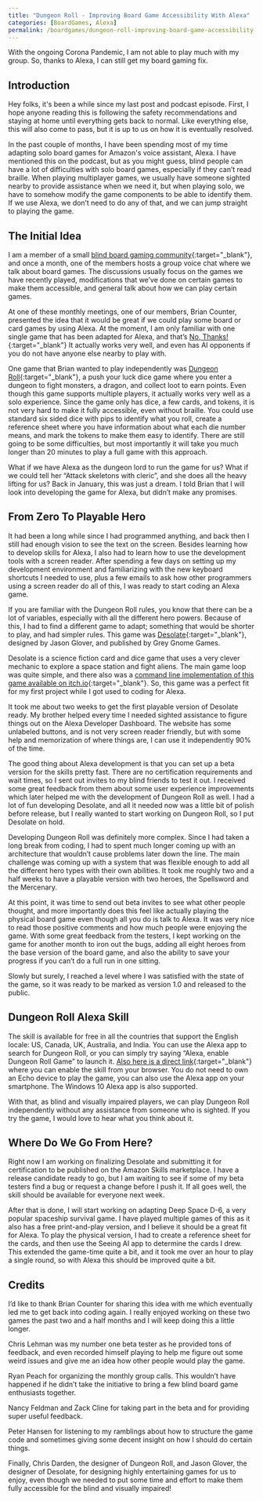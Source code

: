 ```yaml
---
title: "Dungeon Roll - Improving Board Game Accessibility With Alexa"
categories: [BoardGames, Alexa]
permalink: /boardgames/dungeon-roll-improving-board-game-accessibility-with-alexa/
---
```

With the ongoing Corona Pandemic, I am not able to play much with my group. So, thanks to Alexa, I can still get my board gaming fix.

## Introduction

Hey folks, it's been a while since my last post and podcast episode. First, I hope anyone reading this is following the safety recommendations and staying at home until everything gets back to normal. Like everything else, this will also come to pass, but it is up to us on how it is eventually resolved.

In the past couple of months, I have been spending most of my time adapting solo board games for Amazon's voice assistant, Alexa. I have mentioned this on the podcast, but as you might guess, blind people can have a lot of difficulties with solo board games, especially if they can’t read braille. When playing multiplayer games, we usually have someone sighted nearby to provide assistance when we need it, but when playing solo, we have to somehow modify the game components to be able to identify them. If we use Alexa, we don’t need to do any of that, and we can jump straight to playing the game.

## The Initial Idea

I am a member of a small [blind board gaming community](https://bbg.groups.io/){:target="_blank"}, and once a month, one of the members hosts a group voice chat where we talk about board games. The discussions usually focus on the games we have recently played, modifications that we’ve done on certain games to make them accessible, and general talk about how we can play certain games.

At one of these monthly meetings, one of our members, Brian Counter, presented the idea that it would be great if we could play some board or card games by using Alexa. At the moment, I am only familiar with one single game that has been adapted for Alexa, and that’s [No, Thanks!](https://www.amazon.com/Fangtastico-No-Thanks/dp/B07D72XHLL/ref=sr_1_1?dchild=1&keywords=no+thanks&qid=1587422140&s=digital-skills&sr=1-1){:target="_blank"} It actually works very well, and even has AI opponents if you do not have anyone else nearby to play with.

One game that Brian wanted to play independently was [Dungeon Roll](https://boardgamegeek.com/boardgame/138788/dungeon-roll){:target="_blank"}, a push your luck dice game where you enter a dungeon to fight monsters, a dragon, and collect loot to earn points. Even though this game supports multiple players, it actually works very well as a solo experience. Since the game only has dice, a few cards, and tokens, it is not very hard to make it fully accessible, even without braille. You could use standard six sided dice with pips to identify what you roll, create a reference sheet where you have information about what each die number means, and mark the tokens to make them easy to identify. There are still going to be some difficulties, but most importantly it will take you much longer than 20 minutes to play a full game with this approach.

What if we have Alexa as the dungeon lord to run the game for us? What if we could tell her “Attack skeletons with cleric”, and she does all the heavy lifting for us? Back in January, this was just a dream. I told Brian that I will look into developing the game for Alexa, but didn’t make any promises.

## From Zero To Playable Hero

It had been a long while since I had programmed anything, and back then I still had enough vision to see the text on the screen. Besides learning how to develop skills for Alexa, I also had to learn how to use the development tools with a screen reader. After spending a few days on setting up my development environment and familiarizing with the new keyboard shortcuts I needed to use, plus a few emails to ask how other programmers using a screen reader do all of this, I was ready to start coding an Alexa game.

If you are familiar with the Dungeon Roll rules, you know that there can be a lot of variables, especially with all the different hero powers. Because of this, I had to find a different game to adapt; something that would be shorter to play, and had simpler rules. This game was [Desolate](https://boardgamegeek.com/boardgame/249675/desolate){:target="_blank"}, designed by Jason Glover, and published by Grey Gnome Games. 

Desolate is a science fiction card and dice game that uses a very clever mechanic to explore a space station and fight aliens. The main game loop was quite simple, and there also was a [command line implementation of this game available on itch.io](https://kemp.itch.io/desolate-text){:target="_blank"}. So, this game was a perfect fit for my first project while I got used to coding for Alexa.

It took me about two weeks to get the first playable version of Desolate ready. My brother helped every time I needed sighted assistance to figure things out on the Alexa Developer Dashboard. The website has some unlabeled buttons, and is not very screen reader friendly, but with some help and memorization of where things are, I can use it independently 90% of the time.

The good thing about Alexa development is that you can set up a beta version for the skills pretty fast. There are no certification requirements and wait times, so I sent out invites to my blind friends to test it out. I received some great feedback from them about some user experience improvements which later helped me with the development of Dungeon Roll as well. I had a lot of fun developing Desolate, and all it needed now was a little bit of polish before release, but I really wanted to start working on Dungeon Roll, so I put Desolate on hold.

Developing Dungeon Roll was definitely more complex. Since I had taken a long break from coding, I had to spent much longer coming up with an architecture that wouldn’t cause problems later down the line. The main challenge was coming up with a system that was flexible enough to add all the different hero types with their own abilities. It took me roughly two and a half weeks to have a playable version with two heroes, the Spellsword and the Mercenary. 

At this point, it was time to send out beta invites to see what other people thought, and more importantly does this feel like actually playing the physical board game even though all you do is talk to Alexa. It was very nice to read those positive comments and how much people were enjoying the game. With some great feedback from the testers, I kept working on the game for another month to iron out the bugs, adding all eight heroes from the base version of the board game, and also the ability to save your progress if you can’t do a full run in one sitting.

Slowly but surely, I reached a level where I was satisfied with the state of the game, so it was ready to be marked as version 1.0 and released to the public.

## Dungeon Roll Alexa Skill

The skill is available for free in all the countries that support the English locale: US, Canada, UK, Australia, and India. You can use the Alexa app to search for Dungeon Roll, or you can simply try saying “Alexa, enable Dungeon Roll Game” to launch it. [Also here is a direct link](https://www.amazon.com/Ertay-Shashko-Dungeon-Roll/dp/B0872F4LT5/ref=sr_1_1?dchild=1&keywords=dungeon+roll&qid=1587423065&s=digital-skills&sr=1-1){:target="_blank"} where you can enable the skill from your browser. You do not need to own an Echo device to play the game, you can also use the Alexa app on your smartphone. The Windows 10 Alexa app is also supported.

With that, as blind and visually impaired players, we can play Dungeon Roll independently without any assistance from someone who is sighted. If you try the game, I would love to hear what you think about it.

## Where Do We Go From Here?

Right now I am working on finalizing Desolate and submitting it for certification to be published on the Amazon Skills marketplace. I have a release candidate ready to go, but I am waiting to see if some of my beta testers find a bug or request a change before I push it. If all goes well, the skill should be available for everyone next week.

After that is done, I will start working on adapting Deep Space D-6, a very popular spaceship survival game. I have played multiple games of  this as it also has a free print-and-play version, and I believe it should be a great fit for Alexa. To play the physical version, I had to create a reference sheet for the cards, and then use the Seeing AI app to determine the cards I drew. This extended the game-time quite a bit, and it took me over an hour to play a single round, so with Alexa this should be improved quite a bit.

## Credits

I’d like to thank Brian Counter for sharing this idea with me which eventually led me to get back into coding again. I really enjoyed working on these two games the past two and a half months and I will keep doing this a little longer.

Chris Lehman was my number one beta tester as he provided tons of feedback, and even recorded himself playing to help me figure out some weird issues and give me an idea how other people would play the game.

Ryan Peach for organizing the monthly group calls. This wouldn’t have happened if he didn’t take the initiative to bring a few blind board game enthusiasts together.

Nancy Feldman and Zack Cline for taking part in the beta and for providing super useful feedback.

Peter Hansen for listening to my ramblings about how to structure the game code and sometimes giving some decent insight on how I should do certain things.

Finally, Chris Darden, the designer of Dungeon Roll, and Jason Glover, the designer of Desolate, for designing highly entertaining games for us to enjoy, even though we needed to put some time and effort to make them fully accessible for the blind and visually impaired!